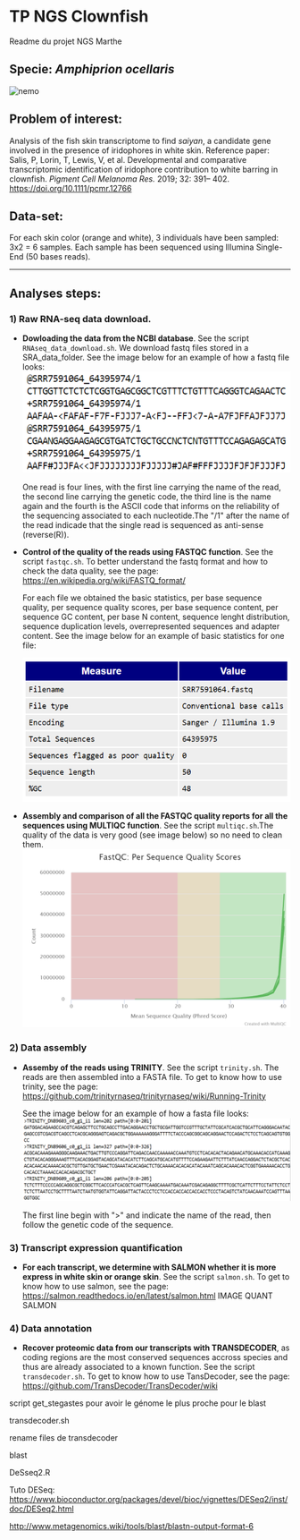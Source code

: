 # TP NGS Clownfish

Readme du projet NGS Marthe 

## Specie: _Amphiprion ocellaris_ 
![nemo](https://celebrationspress.com/wp-content/uploads/2017/11/112717Nemo.png)

## Problem of interest: 
Analysis of the fish skin transcriptome to find _saiyan_, a candidate gene involved in the presence of iridophores in white skin. Reference paper: Salis, P, Lorin, T, Lewis, V, et al. Developmental and comparative transcriptomic identification of iridophore contribution to white barring in clownfish. _Pigment Cell Melanoma Res._ 2019; 32: 391– 402. https://doi.org/10.1111/pcmr.12766

## Data-set: 
For each skin color (orange and white), 3 individuals have been sampled: 3x2 = 6 samples. Each sample has been sequenced using Illumina Single-End (50 bases reads).

---
## Analyses steps:
### 1) Raw RNA-seq data download. 

  * **Dowloading the data from the NCBI database**. See the script `RNAseq_data_download.sh`. We download fastq files stored in a SRA_data_folder.
  See the image below for an example of how a fastq file looks:
  ![fastq_example](fastq_example.PNG)
  
    One read is four lines, with the first line carrying the name of the read, the second line carrying the genetic code, the third line is the name again and the fourth is the ASCII code that informs on the reliability of the sequencing associated to each nucleotide.The "/1" after the name of the read indicade that the single read is sequenced as anti-sense (reverse(R)).

  * **Control of the quality of the reads using FASTQC function**. See the script `fastqc.sh`. To better understand the fastq format and how to check the data quality, see the page: https://en.wikipedia.org/wiki/FASTQ_format/
  
    For each file we obtained the basic statistics, per base sequence quality, per sequence quality scores, per base sequence content, per sequence GC content, per base N content, sequence lenght distribution, sequence duplication levels, overrepresented sequences and adapter content. 
  See the image below for an example of basic statistics for one file:
  
    ![basics_statistics](basics_statistics.PNG)

  * **Assembly and comparison of all the FASTQC quality reports for all the sequences using MULTIQC function**. See the script `multiqc.sh`.The quality of the data is very good (see image below) so no need to clean them.
  ![fastqc_per_sequence_quality_scores_plot](fastqc_per_sequence_quality_scores_plot.png)


### 2) Data assembly
  * **Assemby of the reads using TRINITY**. See the script `trinity.sh`. The reads are then assembled into a FASTA file. To get to know how to use trinity, see the page: https://github.com/trinityrnaseq/trinityrnaseq/wiki/Running-Trinity
  
    See the image below for an example of how a fasta file looks:
  ![fasta_example](fasta_example.PNG)
  
    The first line begin with ">" and indicate the name of the read, then follow the genetic code of the sequence. 


### 3) Transcript expression quantification
  * **For each transcript, we determine with SALMON whether it is more express in white skin or orange skin**. See the script `salmon.sh`. To get to know how to use salmon, see the page: https://salmon.readthedocs.io/en/latest/salmon.html
  IMAGE QUANT SALMON
  
### 4) Data annotation
  * **Recover proteomic data from our transcripts with TRANSDECODER**, as coding regions are the most conserved sequences accross species and thus are already associated to a known function. See the script `transdecoder.sh`. To get to know how to use TansDecoder, see the page: https://github.com/TransDecoder/TransDecoder/wiki
  
  script get_stegastes pour avoir le génome le plus proche pour le blast
  
  transdecoder.sh
  
  rename files de transdecoder
  
  blast
  
  DeSseq2.R

Tuto DESeq: https://www.bioconductor.org/packages/devel/bioc/vignettes/DESeq2/inst/doc/DESeq2.html

http://www.metagenomics.wiki/tools/blast/blastn-output-format-6